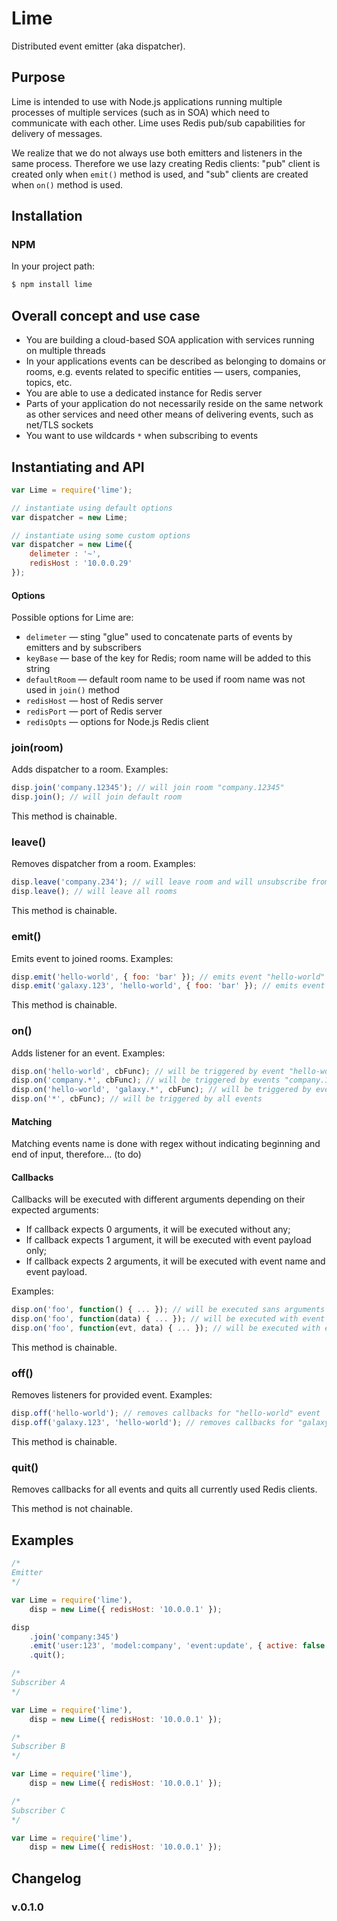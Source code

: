 Lime
====

Distributed event emitter (aka dispatcher).

## Purpose

Lime is intended to use with Node.js applications running multiple processes of multiple services (such as in SOA) which need to communicate with each other. Lime uses Redis pub/sub capabilities for delivery of messages.

We realize that we do not always use both emitters and listeners in the same process. Therefore we use lazy creating Redis clients: "pub" client is created only when `emit()` method is used, and "sub" clients are created when `on()` method is used.

## Installation

### NPM

In your project path:

```javascript
$ npm install lime
```

## Overall concept and use case

*   You are building a cloud-based SOA application with services running on multiple threads
*   In your applications events can be described as belonging to domains or rooms, e.g. events related to specific entities &mdash; users, companies, topics, etc.
*   You are able to use a dedicated instance for Redis server
*   Parts of your application do not necessarily reside on the same network as other services and need other means of delivering events, such as net/TLS sockets
*   You want to use wildcards `*` when subscribing to events

## Instantiating and API

```javascript
var Lime = require('lime');

// instantiate using default options
var dispatcher = new Lime;

// instantiate using some custom options
var dispatcher = new Lime({
    delimeter : '~',
    redisHost : '10.0.0.29'
});
```

#### Options

Possible options for Lime are:

*   `delimeter` &mdash; sting "glue" used to concatenate parts of events by emitters and by subscribers
*   `keyBase` &mdash; base of the key for Redis; room name will be added to this string
*   `defaultRoom` &mdash; default room name to be used if room name was not used in `join()` method
*   `redisHost`  &mdash; host of Redis server
*   `redisPort`  &mdash; port of Redis server
*   `redisOpts`  &mdash; options for Node.js Redis client

### join(room)

Adds dispatcher to a room. Examples:

```javascript
disp.join('company.12345'); // will join room "company.12345"
disp.join(); // will join default room
```

This method is chainable.

### leave()

Removes dispatcher from a room. Examples:

```javascript
disp.leave('company.234'); // will leave room and will unsubscribe from corresponding Redis channel
disp.leave(); // will leave all rooms
```

This method is chainable.

### emit()

Emits event to joined rooms. Examples:

```javascript
disp.emit('hello-world', { foo: 'bar' }); // emits event "hello-world"
disp.emit('galaxy.123', 'hello-world', { foo: 'bar' }); // emits event "galaxy.123::hello-world" if delimeter is set to "::"
```

This method is chainable.

### on()

Adds listener for an event. Examples:

```javascript
disp.on('hello-world', cbFunc); // will be triggered by event "hello-world"
disp.on('company.*', cbFunc); // will be triggered by events "company.1234", "company.Foo" etc.
disp.on('hello-world', 'galaxy.*', cbFunc); // will be triggered by events "galaxy.123::hello-world" or "hello-world::galaxy.Milky Way", and so on
disp.on('*', cbFunc); // will be triggered by all events
```

#### Matching

Matching events name is done with regex without indicating beginning and end of input, therefore... (to do)

#### Callbacks

Callbacks will be executed with different arguments depending on their expected arguments:

*   If callback expects 0 arguments, it will be executed without any;
*   If callback expects 1 argument, it will be executed with event payload only;
*   If callback expects 2 arguments, it will be executed with event name and event payload.

Examples:

```javascript
disp.on('foo', function() { ... }); // will be executed sans arguments
disp.on('foo', function(data) { ... }); // will be executed with event payload
disp.on('foo', function(evt, data) { ... }); // will be executed with event name and payload
```

This method is chainable.

### off()

Removes listeners for provided event. Examples:

```javascript
disp.off('hello-world'); // removes callbacks for "hello-world" event
disp.off('galaxy.123', 'hello-world'); // removes callbacks for "galaxy.123::hello-world" event if delimeter is set to "::"
```

This method is chainable.

### quit()

Removes callbacks for all events and quits all currently used Redis clients.

This method is not chainable.

## Examples

```javascript
/*
Emitter
*/

var Lime = require('lime'),
    disp = new Lime({ redisHost: '10.0.0.1' });

disp
    .join('company:345')
    .emit('user:123', 'model:company', 'event:update', { active: false })
    .quit();
```

```javascript
/*
Subscriber A
*/

var Lime = require('lime'),
    disp = new Lime({ redisHost: '10.0.0.1' });
```

```javascript
/*
Subscriber B
*/

var Lime = require('lime'),
    disp = new Lime({ redisHost: '10.0.0.1' });
```

```javascript
/*
Subscriber C
*/

var Lime = require('lime'),
    disp = new Lime({ redisHost: '10.0.0.1' });
```

## Changelog

### v.0.1.0